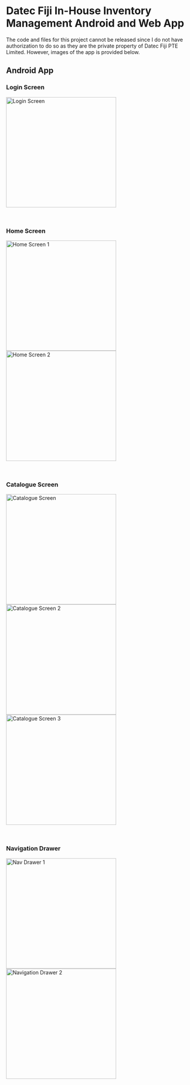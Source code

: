 # Datec Fiji In-House Inventory Management Android and Web App
The code and files for this project cannot be released since I do not have authorization to do so as they are the private property of Datec Fiji PTE Limited. However, images of the app is provided below.

## Android App

### Login Screen
<p>
    <img src="https://github.com/shahilpravind/portfolio/blob/master/Work%20and%20Uni%20Projects/1%20Datec%20Inventory%20Management%20App/images/login.png" width="300" alt="Login Screen">
</p>
<br>

### Home Screen
<p>
    <img src="https://github.com/shahilpravind/portfolio/blob/master/Work%20and%20Uni%20Projects/1%20Datec%20Inventory%20Management%20App/images/main-1.png" width="300" alt="Home Screen 1">
    <img src="https://github.com/shahilpravind/portfolio/blob/master/Work%20and%20Uni%20Projects/1%20Datec%20Inventory%20Management%20App/images/main-2.png" width="300" alt="Home Screen 2">
</p>
<br>

### Catalogue Screen

<p>
    <img src="https://github.com/shahilpravind/portfolio/blob/master/Work%20and%20Uni%20Projects/1%20Datec%20Inventory%20Management%20App/images/cat-1.png" width="300" alt="Catalogue Screen">
    <img src="https://github.com/shahilpravind/portfolio/blob/master/Work%20and%20Uni%20Projects/1%20Datec%20Inventory%20Management%20App/images/cat-2.png" width="300" alt="Catalogue Screen 2">
    <img src="https://github.com/shahilpravind/portfolio/blob/master/Work%20and%20Uni%20Projects/1%20Datec%20Inventory%20Management%20App/images/cat-3png" width="300" alt="Catalogue Screen 3">
</p>
<br>

### Navigation Drawer
<p>
    <img src="https://github.com/shahilpravind/portfolio/blob/master/Work%20and%20Uni%20Projects/1%20Datec%20Inventory%20Management%20App/images/nav-1.png" width="300" alt="Nav Drawer 1">
    <img src="https://github.com/shahilpravind/portfolio/blob/master/Work%20and%20Uni%20Projects/1%20Datec%20Inventory%20Management%20App/images/nav-2.png" width="300" alt="Navigation Drawer 2">
</p>
<br>
